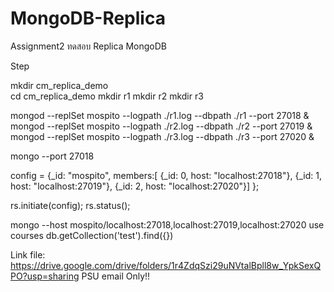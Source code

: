# MongoDB-Replica
Assignment2 ทดสอบ Replica MongoDB

Step

mkdir cm_replica_demo
<br>
cd cm_replica_demo
mkdir r1
mkdir r2
mkdir r3

mongod --replSet mospito --logpath ./r1.log --dbpath ./r1 --port 27018 &
mongod --replSet mospito --logpath ./r2.log --dbpath ./r2 --port 27019 &
mongod --replSet mospito --logpath ./r3.log --dbpath ./r3 --port 27020 &


mongo --port 27018

config = {_id: "mospito", members:[
 {_id: 0, host: "localhost:27018"},
 {_id: 1, host: "localhost:27019"},
 {_id: 2, host: "localhost:27020"}]
};

rs.initiate(config);
rs.status();

mongo --host mospito/localhost:27018,localhost:27019,localhost:27020
use courses
db.getCollection('test').find({})



Link file: https://drive.google.com/drive/folders/1r4ZdqSzi29uNVtalBpll8w_YpkSexQPO?usp=sharing
PSU email Only!!
